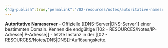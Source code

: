 ```yaml
---
{"dg-publish":true,"permalink":"/02-resources/notes/autoritative-nameserver/","tags":["#informatik/netzwerk/dns/endgültig","#domain/verantwortlich","#informatik/netzwerk/dns"],"noteIcon":"","updated":"2025-09-10T16:35:08.000+02:00"}
---
```



**Autoritative Nameserver** - Offizielle [[DNS-Server\|DNS-Server]] einer bestimmten Domain.
Kennen die endgültige [[02 - RESOURCES/Notes/IP-Adresse\|IP-Adresse]] - letzte Instanz in der [[02 - RESOURCES/Notes/DNS\|DNS]]-Auflösungskette.